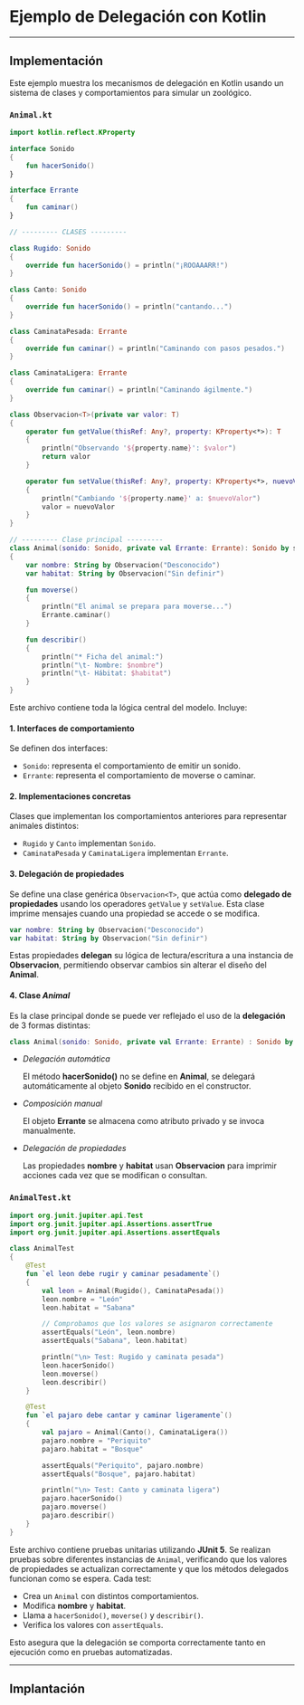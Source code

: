 # Ejemplo de Delegación con Kotlin
---

## Implementación

Este ejemplo muestra los mecanismos de delegación en Kotlin 
usando un sistema de clases y comportamientos para simular un zoológico.

### `Animal.kt`

```kotlin
import kotlin.reflect.KProperty

interface Sonido 
{
    fun hacerSonido()
}

interface Errante 
{
    fun caminar()
}

// --------- CLASES ---------

class Rugido: Sonido 
{
    override fun hacerSonido() = println("¡ROOAAARR!")
}

class Canto: Sonido 
{
    override fun hacerSonido() = println("cantando...")
}

class CaminataPesada: Errante 
{
    override fun caminar() = println("Caminando con pasos pesados.")
}

class CaminataLigera: Errante
{
    override fun caminar() = println("Caminando ágilmente.")
}

class Observacion<T>(private var valor: T) 
{
    operator fun getValue(thisRef: Any?, property: KProperty<*>): T 
    {
        println("Observando '${property.name}': $valor")
        return valor
    }

    operator fun setValue(thisRef: Any?, property: KProperty<*>, nuevoValor: T) 
    {
        println("Cambiando '${property.name}' a: $nuevoValor")
        valor = nuevoValor
    }
}

// --------- Clase principal ---------
class Animal(sonido: Sonido, private val Errante: Errante): Sonido by sonido 
{
    var nombre: String by Observacion("Desconocido")
    var habitat: String by Observacion("Sin definir")

    fun moverse()
    {
        println("El animal se prepara para moverse...")
        Errante.caminar()
    }

    fun describir() 
    {
        println("* Ficha del animal:")
        println("\t- Nombre: $nombre")
        println("\t- Hábitat: $habitat")
    }
}
```
Este archivo contiene toda la lógica central del modelo. Incluye:

#### 1. **Interfaces de comportamiento**
Se definen dos interfaces:  
- `Sonido`: representa el comportamiento de emitir un sonido.  
- `Errante`: representa el comportamiento de moverse o caminar.

#### 2. **Implementaciones concretas**
Clases que implementan los comportamientos anteriores para representar animales distintos:

- `Rugido` y `Canto` implementan `Sonido`.  
- `CaminataPesada` y `CaminataLigera` implementan `Errante`.

#### 3. **Delegación de propiedades**
Se define una clase genérica `Observacion<T>`, que actúa como **delegado de propiedades** usando los operadores `getValue` y `setValue`. Esta clase imprime mensajes cuando una propiedad se accede o se modifica.

```kotlin
var nombre: String by Observacion("Desconocido")
var habitat: String by Observacion("Sin definir")
```
Estas propiedades **delegan** su lógica de lectura/escritura a una instancia de **Observacion**, permitiendo observar cambios sin alterar el diseño del **Animal**.

#### 4. **Clase *Animal***
Es la clase principal donde se puede ver reflejado el uso de la **delegación** de 3 formas distintas:

```kotlin
class Animal(sonido: Sonido, private val Errante: Errante) : Sonido by sonido
```

* *Delegación automática*

    El método **hacerSonido()** no se define en **Animal**, se delegará automáticamente al objeto **Sonido** recibido en el constructor.

* *Composición manual*

    El objeto **Errante** se almacena como atributo privado y se invoca manualmente.

* *Delegación de propiedades*

    Las propiedades **nombre** y **habitat** usan **Observacion** para imprimir acciones cada vez que se modifican o consultan.

### `AnimalTest.kt`

```kotlin
import org.junit.jupiter.api.Test
import org.junit.jupiter.api.Assertions.assertTrue
import org.junit.jupiter.api.Assertions.assertEquals

class AnimalTest 
{
    @Test
    fun `el leon debe rugir y caminar pesadamente`() 
    {
        val leon = Animal(Rugido(), CaminataPesada())
        leon.nombre = "León"
        leon.habitat = "Sabana"

        // Comprobamos que los valores se asignaron correctamente
        assertEquals("León", leon.nombre)
        assertEquals("Sabana", leon.habitat)

        println("\n> Test: Rugido y caminata pesada")
        leon.hacerSonido()
        leon.moverse()
        leon.describir()
    }

    @Test
    fun `el pajaro debe cantar y caminar ligeramente`() 
    {
        val pajaro = Animal(Canto(), CaminataLigera())
        pajaro.nombre = "Periquito"
        pajaro.habitat = "Bosque"

        assertEquals("Periquito", pajaro.nombre)
        assertEquals("Bosque", pajaro.habitat)

        println("\n> Test: Canto y caminata ligera")
        pajaro.hacerSonido()
        pajaro.moverse()
        pajaro.describir()
    }
}
```
Este archivo contiene pruebas unitarias utilizando **JUnit 5**. Se realizan pruebas sobre diferentes instancias de `Animal`, verificando que los valores de propiedades se actualizan correctamente y que los métodos delegados funcionan como se espera.
Cada test:

* Crea un `Animal` con distintos comportamientos.
* Modifica **nombre** y **habitat**.
* Llama a `hacerSonido()`, `moverse()` y `describir()`.
* Verifica los valores con `assertEquals`.

Esto asegura que la delegación se comporta correctamente tanto en ejecución como en pruebas automatizadas.

---

## Implantación
